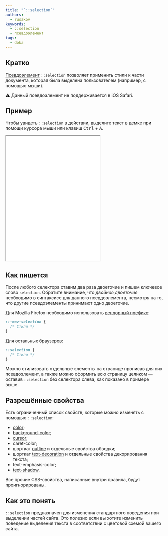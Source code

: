```yaml
---
title: "`::selection`"
authors:
  - rusakov
keywords:
  - ::selection
  - псевдоэлемент
tags:
  - doka
---
```


## Кратко

[Псевдоэлемент](/css/pseudoelements) `::selection` позволяет применить стили к части документа, которая была выделена пользователем (например, с помощью мыши).

<aside>
⚠️ Данный псевдоэлемент не поддерживается в iOS Safari.
</aside>

## Пример

Чтобы увидеть `::selection` в действии, выделите текст в демке при помощи курсора мыши или клавиш <kbd>Ctrl</kbd> + <kbd>A</kbd>.

<iframe title="Базовый пример" src="demos/variants/" height="400"></iframe>

## Как пишется

После любого селектора ставим два раза двоеточие и пишем ключевое слово `selection`. Обратите внимание, что _двойное двоеточие_ необходимо в синтаксисе для данного псевдоэлемента, несмотря на то, что другие псевдоэлементы принимают одно двоеточие.


Для Mozilla Firefox необходимо использовать [вендорный префикс](/css/vendor-prefixes):

```css
::-moz-selection {
  /* Стили */
}
```

Для остальных браузеров:

```css
::selection {
  /* Стили */
}
```

Можно стилизовать отдельные элементы на странице прописав для них псевдоэлемент, а также можно оформить всю страницу целиком — оставив `::selection` без селектора слева, как показано в примере выше.

## Разрешённые свойства

Есть ограниченный список свойств, которые можно изменять с помощью `::selection`:

- [color](/css/color);
- [background-color](/css/background-color);
- [cursor](/css/cursor);
- caret-color;
- шорткат [outline](/css/outline) и отдельные свойства обводки;
- шорткат [text-decoration](/css/text-decoration) и отдельные свойства декорирования текста;
- text-emphasis-color;
- [text-shadow](/css/text-shadow).

Все прочие CSS-свойства, написанные внутри правила, будут проигнорированы.

## Как это понять

`::selection` предназначен для изменения стандартного поведения при выделении частей сайта. Это полезно если вы хотите изменить поведение выделения текста в соответствии с цветовой схемой вашего сайта.
